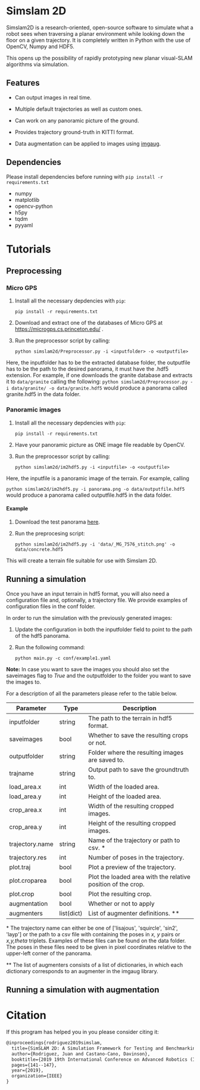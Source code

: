 # Simslam 2D

Simslam2D is a research-oriented, open-source software to simulate what a robot sees when traversing a planar environment while looking down the floor on a given trajectory. It is completely written in Python with the use of OpenCV, Numpy and HDF5.

This opens up the possibility of rapidly prototyping new planar visual-SLAM algorithms via simulation.

## Features

- Can output images in real time.

- Multiple default trajectories as well as custom ones.

- Can work on any panoramic picture of the ground.

- Provides trajectory ground-truth in KITTI format.

- Data augmentation can be applied to images using [imgaug](https://github.com/aleju/imgaug).

## Dependencies

Please install dependencies before running with `pip install -r requirements.txt`

- numpy
- matplotlib
- opencv-python
- h5py
- tqdm
- pyyaml

# Tutorials

## Preprocessing

### Micro GPS

1. Install all the necessary depdencies with `pip`:

    `pip install -r requirements.txt`

2. Download and extract one of the databases of Micro GPS at https://microgps.cs.princeton.edu/ .

3. Run the preprocessor script by calling:


    `python simslam2d/Preprocessor.py -i <inputfolder> -o <outputfile>`

Here, the inputfolder has to be the extracted database folder, the outputfile has to be the path to the desired panorama, it must have the .hdf5 extension. For example, if one downloads the granite database and extracts it to `data/granite` calling the following:
`python simslam2d/Preprocessor.py -i data/granite/ -o data/granite.hdf5` would produce a panorama called granite.hdf5 in the data folder.

### Panoramic images

1. Install all the necessary depdencies with `pip`:

    `pip install -r requirements.txt`

2. Have your panoramic picture as ONE image file readable by OpenCV.

3. Run the preprocessor script by calling:

    `python simslam2d/im2hdf5.py -i <inputfile> -o <outputfile>`

Here, the inputfile is a panoramic image of the terrain. For example, calling

`python simslam2d/im2hdf5.py -i panorama.png -o data/outputfile.hdf5` would produce a panorama called outputfile.hdf5 in the data folder.

#### Example

1. Download the test panorama [here](https://eafit-my.sharepoint.com/:i:/g/personal/jrodri56_eafit_edu_co/EUrBemcStzdHqwaTwIKA58QBS-6RV8QpauZk4cV3nQ6aJA?e=JeO9Sr).

2. Run the preprocesing script:

    `python simslam2d/im2hdf5.py -i 'data/_MG_7576_stitch.png' -o data/concrete.hdf5`

This will create a terrain file suitable for use with Simslam 2D.

## Running a simulation

Once you have an input terrain in hdf5 format, you will also need a configuration file and, optionally, a trajectory file. We provide examples of configuration files in the conf folder.

In order to run the simulation with the previously generated images:

1. Update the configuration in both the inputfolder field to point to the path of the hdf5 panorama.
2. Run the following command:

    `python main.py -c conf/example1.yaml `


 __Note:__ In case you want to save the images you should also set the saveimages flag to *True* and the outputfolder to the folder you want to save the images to.

 For a description of all the parameters please refer to the table below.


| Parameter       | Type       | Description                                                  |
|-----------------|------------|--------------------------------------------------------------|
| inputfolder     | string     | The path to the terrain in hdf5 format.                      |
| saveimages      | bool       | Whether to save the resulting crops or not.                  |
| outputfolder    | string     | Folder where the resulting images are saved to.              |
| trajname        | string     | Output path to save the groundtruth to.                      |
| load_area.x     | int        | Width of the loaded area.                                    |
| load_area.y     | int        | Height of the loaded area.                                   |
| crop_area.x     | int        | Width of the resulting cropped images.                       |
| crop_area.y     | int        | Height of the resulting cropped images.                      |
| trajectory.name | string     | Name of the trajectory or path to csv. *                     |
| trajectory.res  | int        | Number of poses in the trajectory.                           |
| plot.traj       | bool       | Plot a preview of the trajectory.                            |
| plot.croparea   | bool       | Plot the loaded area with the relative position of the crop. |
| plot.crop       | bool       | Plot the resulting crop.                                     |
| augmentation    | bool       | Whether or not to apply                                      |
| augmenters      | list(dict) | List of augmenter definitions. **                            |



\* The trajectory name can either be one of ['lisajous', 'squircle', 'sin2', 'layp'] or the path to a csv file with containing the poses in *x, y* pairs or *x,y,theta* triplets. Examples of these files can be found on the data folder. The poses in these files need to be given in pixel coordinates relative to the upper-left corner of the panorama.

** The list of augmenters consists of a list of dictionaries, in which each dictionary corresponds to an augmenter in the imgaug library.


## Running a simulation with augmentation




# Citation

If this program has helped you in you please consider citing it:

```latex
@inproceedings{rodriguez2019simslam,
  title={SimSLAM 2D: A Simulation Framework for Testing and Benchmarking of two-dimensional Visual-SLAM Methods},
  author={Rodriguez, Juan and Castano-Cano, Davinson},
  booktitle={2019 19th International Conference on Advanced Robotics (ICAR)},
  pages={141--147},
  year={2019},
  organization={IEEE}
}
```
